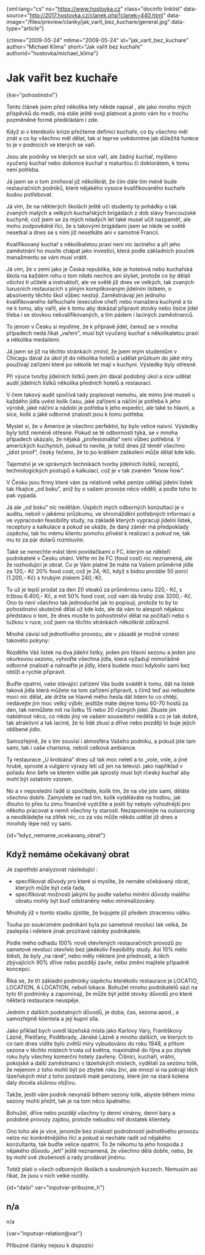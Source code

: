 
{xml:lang="cs" ns="https://www.hostovka.cz" class="docinfo linklist" data-source="http://2017.hostovka.cz/clanek.php?clanek=440.html" data-image="/files/preview/clanky/jak\_varit\_bez_kuchare/general.jpg" data-type="article"}

{ctime="2009-05-24" mtime="2009-05-24" id="jak\_varit\_bez\_kuchare" author="Michael Klíma" short="Jak vařit bez kuchaře" authorid="hostovka/michael\_klima"}

# Jak vařit bez kuchaře

<!-- generated attribute kw by user_updatekw.sh on 2020-07-05, do not edit -->

{kw="pohostinství"}

Tento článek jsem před několika lety někde napsal , ale jako mnoho mých příspěvků do medii, má stále ještě svoji platnost a proto vám ho v trochu pozměněné formě předkládám i zde.

Když si v kterékoliv knize přečteme definici kuchaře, co by všechno měl znát a co by všechno měl dělat, tak si teprve uvědomíme jak důležitá funkce to je v podnicích ve kterých se vaří.

Jsou ale podniky ve kterých se sice vaří, ale žádný kuchař, myšleno vyučený kuchař nebo dokonce kuchař s maturitou či doktorátem, k tomu není potřeba. 

Já jsem se o tom zmiňoval již několikrát, že čím dále tím méně bude restauračních podniků, které nějakého vysoce kvalifikovaného kuchaře budou potřebovat. 

Já vím, že na některých školách ještě učí studenty ty pohádky o tak zvaných malých a velkých kuchařských brigádách z dob slávy francouzské kuchyně, což jsem se za mých mladých let také musel učit nazpaměť, ale mohu zodpovědně říci, že s takovými brigádami jsem se nikde ve světě nesetkal a dnes se s nimi již nesetkáte ani v samotné Francii.

Kvalifikovaný kuchař s několikaletou praxí není nic laciného a při jeho zaměstnání ho musíte chápat jako investici, která podle základních pouček manažmentu se vám musí vrátit. 

Já vím, že v zemi jako je Česká republika, kde je hotelová nebo kuchařská škola na každém rohu o tom nikdo nechce ani slyšet, protože co by dělali všichni ti učitelé a instruktoři, ale ve světě již dnes ve velkých, tak zvaných luxusních restauracích s plným komplikovaným jídelním lístkem, o absolventy těchto škol vůbec nestojí. Zaměstnávají jen jednoho kvalifikovaného šéfkuchaře (executive chef) nebo manažera kuchyně a to ne k tomu, aby vařil, ale k tomu aby dokázal připravit stovky nebo tisíce jídel třeba i se stovkou nekvalifikovaných, a tím pádem i laciných zaměstnanců.

To jenom v Česku si myslíme, že k přípravě jídel, čemuž se v mnoha případech nedá říkat „vaření“, musí být vyučený kuchař s několikaletou praxí a několika medailemi. 

Já jsem se již na těchto stránkách zmínil, že jsem mým studentům v Chicagu dával za úkol jít do několika hotelů a udělat průzkum do jaké míry používají zařízení které po několik let mají v kuchyni. Výsledky byly otřesné. 

Při výuce tvorby jídelních lístků jsem jim dával podobný úkol a sice udělat audit jídelních lístků několika předních hotelů a restaurací. 

V čem takový audit spočívá tady popisovat nemohu, ale mimo jiné museli u každého jídla uvést kolik času, jaké zařízení a náčiní je potřeba k jeho výrobě, jaké náčiní a nádobí je potřeba k jeho expedici, ale také to hlavní, a sice, kolik a jaké odborné znalosti jsou k tomu potřeba.

Myslet si, že v Americe je všechno perfektní, by bylo velice naivní. Výsledky byly totiž neméně otřesné. Pokud se té odbornosti týká, se v mnoha případech ukázalo, že nějaká „profesionalita“ není vůbec potřebná. V amerických kuchyních, pokud to nevíte, je totiž dnes již téměř všechno „idiot proof“, česky řečeno, že to po krátkém zaškolení může dělat kde kdo. 

Tajemství je ve správných technikách tvorby jídelních lístků, receptů, technologických postupů a kalkulací, což je v tak zvaném “know how“.

V Česku jsou firmy které vám za relativně velké peníze udělají jídelní lístek tak říkajíce „od boku“, aniž by o vašem provoze něco věděli, a podle toho to pak vypadá.

Já ale „od boku“ nic nedělám. Úspěch mých odborných konzultací je v auditu, neboli v jakémsi průzkumu, ve shromáždění potřebných informací a ve vypracován feasibility study, na základě kterých vypracuji jídelní lístek, receptury a kalkulace a pokud se ukáže, že daný záměr má předpoklady úspěchu, tak ho mému klientu pomohu přivést k realizaci a pokud ne, tak mu to za pár dolarů rozmluvím.

Také se nenechte mást těmi povídačkami o FC, kterým se někteří podnikatelé v Česku ohání. Věřte mi že FC (food cost) nic neznamená, ale že rozhodující je obrat. Co je Vám platné že máte na Vašem průměrné jídle za 120,- Kč 20% food cost, což je 24,-Kč, když s bídou prodáte 50 porcí (1.200,- Kč) s hrubým ziskem 240,-Kč.

To už je lepší prodat za den 20 steaků za průměrnou cenu 320,- Kč, s tržbou 6.400,- Kč, a mít 50% food cost, což vám dá hrubý zisk 3200,- Kč. Ono to není všechno tak jednoduché jak to popisuji, protože to by to pohostinství skutečně dělal už kde kdo, ale dá vám to alespoň nějakou představu o tom, že dnes musíte to pohostinství dělat na počítači nebo s tužkou v ruce, což jsem na těchto stránkách několikrát zdůraznil.

Mnohé závisí od jednotlivého provozu, ale v zásadě je možné vznést takovéto pokyny:

Rozdělte Váš lístek na dva jídelní lístky, jeden pro hlavní sezonu a jeden pro okurkovou sezonu, vyhoďte všechna jídla, která vyžadují mimořádné odborné znalosti a nahraďte je jídly, která budete moci kdykoliv sami bez obtíží a rychle připravit. 

Buďte opatrní, vaše stávající zařízení Vás bude svádět k tomu, dát na lístek taková jídla která můžete na tom zařízení připravit, s čímž teď asi nebudete moci nic dělat, ale držte se hlavně mého hesla dát lidem to co chtějí, nedávejte jim moc velký výběr, jestliže máte dejme tomu 60-70 hostů za den, tak nemůžete mít na lístku 15 nebo 20 různých jídel. Zkuste jim nabídnout něco, co nikdo jiný ve vašem sousedství nedělá a co je tak dobré, tak atraktivní a tak laciné, že to lidé zkusí a dříve nebo později to buje jejich oblíbené jídlo.

Samozřejmě, že s tím souvisí i atmosféra Vašeho podniku, a pokud jste tam sami, tak i vaše charisma, neboli celková ambiance.

Ty restaurace „U krobiána“ dnes už tak moc neletí a to „vole, vole, a jiné hrubé, sprosté a vulgární výrazy letí už jen na televizi. jako například v pořadu Ano šéfe ve kterém vidíte jak sprostý musí být rčeský kuchař aby mohl být ostatním vzorem.

No a v neposlední řadě si spočítejte, kolik tím, že na vše jste sami, děláte všechno dobře. Zamyslete se nad tím, kolik vyděláváte na hodinu, jak dlouho to přes tu zimu finančně vydržíte a jestli by nebylo výhodnější pro někoho pracovat a nemít všechny ty starosti. Nezapomínejte na outsorcing a neodkládejte na zítřek nic, co za vás může někdo udělat již dnes a mnohdy lépe než vy sami.

{id="kdyz\_nemame\_ocekavany_obrat"}

## Když nemáme očekávaný obrat

Je zapotřebí analyzovat následující :

  * specifikovat důvody pro které si myslíte, že nemáte očekávaný obrat, kterých může být celá řada,
  * specifikovat možnosti jakými by podle vašeho mínění důvody malého obratu mohly být buď odstraněny nebo minimalizovány.

Mnohdy již v tomto stadiu zjistíte, že bojujete již předem ztracenou válku.

Touha po soukromém podnikání byla po sametové revoluci tak velká, že zaslepila i některé jinak prozíravé rádoby podnikatele.

Podle mého odhadu 100% nově otevřených restauračních provozů po sametové revoluci otevřelo bez jakékoliv Feasibility study. Asi 10% mělo štěstí, že byly „na ráně“, nebo měly některé jiné přednosti, a těch zbývajících 90% dříve nebo později zavře, nebo změní majitele případně koncepci.

Říká se, že tři základní podmínky úspěchu kterékoliv restaurace je LOCATIO, LOCATION, A LOCATION, neboli lokace. Bohužel mnoho podnikatelů sází na tyto tři podmínky a zapomínají, že může být ještě stovky důvodů pro které některá restaurace neuspěje.

Jedním z dalších podstatných důvodů, je doba, čas, sezona apod., a samozřejmě klientela a její kupní síla. 

Jako příklad bych uvedl lázeňská místa jako Karlovy Vary, Františkovy Lázně, Piešťany, Poděbrady, Jánské Lázně a mnoho dalších, ve kterých to co tam dnes vidíte bylo zvětší míry vybudováno do roku 1948, a přitom sezona v těchto místech trvala od května, maximálně do října a po zbytek roku byly všechny komerční hotely zavřeny. Číšníci, kuchaři, vrátní, pokojské a další zaměstnanci v lázeňských místech, vydělali za sezónu tolik, že nejenom z toho mohli být po zbytek roku živi, ale mnozí si na pokraji těch lázeňských míst z toho postavili malé penziony, které jim na stará kolena daly docela slušnou obživu. 

Takže, jestli vám podnik nevynáší během sezony tolik, abyste během mimo sezony mohli přežít, tak je na tom něco špatného.

Bohužel, dříve nebo později všechny ty denní vinárny, denní bary a podobné provozy zajdou, protože nebudou mít dostatek klientely.

Ono toho ale je více, jenomže bez znalosti podrobností jednotlivého provozu nelze nic konkrétnějšího říci a pokud si necháte radit od nějakého konzultanta, tak buďte velice opatrní. To že někomu ta jeho hospoda z nějakého důvodu „letí“ ještě neznamená, že všechno dělá dobře, nebo, že by mohl své zkušenosti a rady prodávat jinému.

Totéž platí o všech odborných školách a soukromých kurzech. Nemusím asi říkat, že jsou v nich velké rozdíly.

{id="dalsi" var="inputvar-pribuzne_h"}

## n/a

n/a

{var="inputvar-relation@var"}

Příbuzné články nejsou k dispozici

